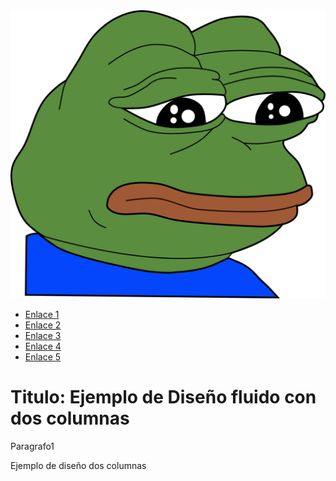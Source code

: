 
<!DOCTYPE html>
<html lang="es-ES">
  <head>
    <meta charset="utf-8">
    <title>M8UF2A2_ELD</title>
    <link rel="stylesheet" href="style.css">
  </head>
  <body>
    <div id="contenedor">
      <div id="columnas">
        <img src="pepe.png">
      </div>
      <div id="columnas">
        <div id="menu">
          <ul>
            <li><a href="#">Enlace 1</a></li>
            <li><a href="#">Enlace 2</a></li>
            <li><a href="#">Enlace 3</a></li>
            <li><a href="#">Enlace 4</a></li>
            <li><a href="#">Enlace 5</a></li>
          </ul>
        </div>
        <div id="contenido">
          <h1>Titulo: Ejemplo de Diseño fluido con dos columnas</h1>
          <p>Paragrafo1</p>
        </div>
      </div>
      <div id="pie">
        <p>Ejemplo de diseño dos columnas</p>
      </div>
    </div>
  </body>
</html>
